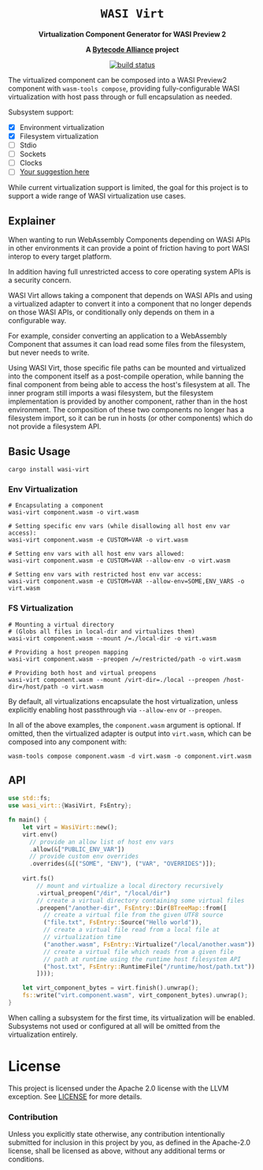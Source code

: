 <div align="center">
  <h1><code>WASI Virt</code></h1>

  <p>
    <strong>Virtualization Component Generator for WASI Preview 2</strong>
  </p>

  <strong>A <a href="https://bytecodealliance.org/">Bytecode Alliance</a> project</strong>

  <p>
    <a href="https://github.com/bytecodealliance/wasi-virt/actions?query=workflow%3ACI"><img src="https://github.com/bytecodealliance/wasi-virt/workflows/CI/badge.svg" alt="build status" /></a>
  </p>
</div>

The virtualized component can be composed into a WASI Preview2 component with `wasm-tools compose`, providing fully-configurable WASI virtualization with host pass through or full encapsulation as needed.

Subsystem support:

- [x] Environment virtualization
- [x] Filesystem virtualization
- [ ] Stdio
- [ ] Sockets
- [ ] Clocks
- [ ] [Your suggestion here](https://github.com/bytecodealliance/WASI-Virt/issues/new)

While current virtualization support is limited, the goal for this project is to support a wide range of WASI virtualization use cases.

## Explainer

When wanting to run WebAssembly Components depending on WASI APIs in other environments it can provide
a point of friction having to port WASI interop to every target platform.

In addition having full unrestricted access to core operating system APIs is a security concern.

WASI Virt allows taking a component that depends on WASI APIs and using a virtualized adapter to convert
it into a component that no longer depends on those WASI APIs, or conditionally only depends on them in 
a configurable way.

For example, consider converting an application to a WebAssembly Component that assumes it can load
read some files from the filesystem, but never needs to write.

Using WASI Virt, those specific file paths can be mounted and virtualized into the component itself as 
a post-compile operation, while banning the final component from being able to access the host's filesystem at
all. The inner program still imports a wasi filesystem, but the filesystem implementation is provided by another component, rather than in the host environment. The composition of these two components no longer has a
filesystem import, so it can be run in hosts (or other components) which do not provide a filesystem API.

## Basic Usage

```
cargo install wasi-virt
```

### Env Virtualization

```
# Encapsulating a component
wasi-virt component.wasm -o virt.wasm

# Setting specific env vars (while disallowing all host env var access):
wasi-virt component.wasm -e CUSTOM=VAR -o virt.wasm

# Setting env vars with all host env vars allowed:
wasi-virt component.wasm -e CUSTOM=VAR --allow-env -o virt.wasm

# Setting env vars with restricted host env var access:
wasi-virt component.wasm -e CUSTOM=VAR --allow-env=SOME,ENV_VARS -o virt.wasm
```

### FS Virtualization

```
# Mounting a virtual directory
# (Globs all files in local-dir and virtualizes them)
wasi-virt component.wasm --mount /=./local-dir -o virt.wasm

# Providing a host preopen mapping
wasi-virt component.wasm --preopen /=/restricted/path -o virt.wasm

# Providing both host and virtual preopens
wasi-virt component.wasm --mount /virt-dir=./local --preopen /host-dir=/host/path -o virt.wasm
```

By default, all virtualizations encapsulate the host virtualization, unless explicitly enabling
host passthrough via `--allow-env` or `--preopen`.

In all of the above examples, the `component.wasm` argument is optional. If omitted, then the virtualized
adapter is output into `virt.wasm`, which can be composed into any component with:

```
wasm-tools compose component.wasm -d virt.wasm -o component.virt.wasm
```

## API

```rs
use std::fs;
use wasi_virt::{WasiVirt, FsEntry};

fn main() {
    let virt = WasiVirt::new();
    virt.env()
      // provide an allow list of host env vars
      .allow(&["PUBLIC_ENV_VAR"])
      // provide custom env overrides
      .overrides(&[("SOME", "ENV"), ("VAR", "OVERRIDES")]);
        
    virt.fs()
        // mount and virtualize a local directory recursively
        .virtual_preopen("/dir", "/local/dir")
        // create a virtual directory containing some virtual files
        .preopen("/another-dir", FsEntry::Dir(BTreeMap::from([
          // create a virtual file from the given UTF8 source
          ("file.txt", FsEntry::Source("Hello world")),
          // create a virtual file read from a local file at
          // virtualization time
          ("another.wasm", FsEntry::Virtualize("/local/another.wasm"))
          // create a virtual file which reads from a given file
          // path at runtime using the runtime host filesystem API
          ("host.txt", FsEntry::RuntimeFile("/runtime/host/path.txt"))
        ])));

    let virt_component_bytes = virt.finish().unwrap();
    fs::write("virt.component.wasm", virt_component_bytes).unwrap();
}
```

When calling a subsystem for the first time, its virtualization will be enabled. Subsystems
not used or configured at all will be omitted from the virtualization entirely.

# License

This project is licensed under the Apache 2.0 license with the LLVM exception.
See [LICENSE](LICENSE) for more details.

### Contribution

Unless you explicitly state otherwise, any contribution intentionally submitted
for inclusion in this project by you, as defined in the Apache-2.0 license,
shall be licensed as above, without any additional terms or conditions.
